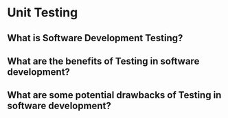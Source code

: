 # Unit Testing

## What is Software Development Testing?

## What are the benefits of Testing in software development?

## What are some potential drawbacks of Testing in software development?